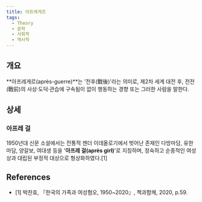 ```yaml
---
title: 아프레게르
tags:
  - Theory
  - 문학
  - 사회학
  - 역사학
---
```


## 개요
**아프레게르(après-guerre)**는 '전후(戰後)'라는 의미로, 제2차 세계 대전 후, 전전(戰前)의 사상·도덕·관습에 구속됨이 없이 행동하는 경향 또는 그러한 사람을 말한다.

## 상세
### 아프레 걸
1950년대 신문 소설에서는 전통적 젠더 이데올로기에서 벗어난 존재인 다방마담, 유한마담, 양갈보, 여대생 등을 '**아프레 걸(après girl)**'로 지칭하며, 정숙하고 순종적인 여성상과 대립된 부정적 대상으로 형상화하였다.[1]

## References
- [1] 박찬효, 『한국의 가족과 여성혐오, 1950~2020』, 책과함께, 2020, p.59.